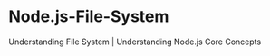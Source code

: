# Node.js-File-System
Understanding File System | Understanding Node.js Core Concepts














